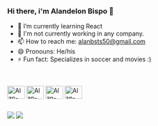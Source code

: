 ### Hi there, i'm Alandelon Bispo 👋

- 🌱 I’m currently learning React
- 🔭 I'm not currently working in any company.
- 📫 How to reach me: alanbsts50@gmail.com
- 😄 Pronouns: He/his
- ⚡ Fun fact: Specializes in soccer and movies :)


##  

<div style="display: inline_block"><br>
  <img align="center" alt="Alan-HTML" height="30" width="40" src="https://cdn.jsdelivr.net/gh/devicons/devicon/icons/html5/html5-original.svg"">
  <img align="center" alt="Alan-CSS" height="30" width="40" src="https://cdn.jsdelivr.net/gh/devicons/devicon/icons/css3/css3-original.svg">
  <img align="center" alt="Alan-Js" height="30" width="40" src="https://cdn.jsdelivr.net/gh/devicons/devicon/icons/javascript/javascript-original.svg">
  <img align="center" alt="Alan-React" height="30" width="40" src="https://cdn.jsdelivr.net/gh/devicons/devicon/icons/react/react-original.svg">
  
  
  ##
 
<div> 
  <a href = "mailto:alanbsts50@gmail.com"><img src="https://img.shields.io/badge/-Gmail-%23333?style=for-the-badge&logo=gmail&logoColor=red" target="_blank"></a>
  <a href="https://www.linkedin.com/in/alandelon-bispo-33b404213/" target="_blank"><img src="https://img.shields.io/badge/-LinkedIn-%230077B5?style=for-the-badge&logo=linkedin&logoColor=white" target="_blank"></a> 
</div>
